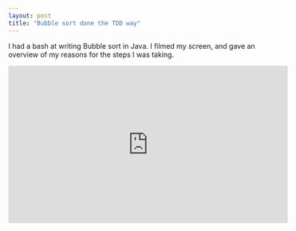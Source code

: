 ```yaml
---
layout: post
title: "Bubble sort done the TDD way"
---
```


I had a bash at writing Bubble sort in Java. I filmed my screen, and gave an
overview of my reasons for the steps I was taking.

<iframe width="560" height="315" src="http://www.youtube.com/embed/AraZURpk_YA" frameborder="0"></iframe>
